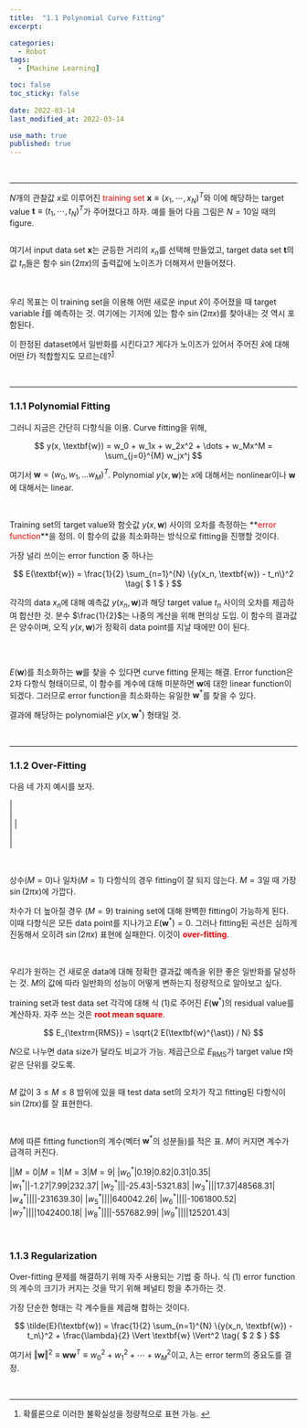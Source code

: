 ```yaml
---
title:  "1.1 Polynomial Curve Fitting"
excerpt: 

categories:
  - Robot
tags:
  - [Machine Learning]

toc: false
toc_sticky: false
 
date: 2022-03-14
last_modified_at: 2022-03-14

use_math: true
published: true
---
```


<br>

***

$N$개의 관찰값 $x$로 이루어진 <span style="color:red">training set</span> $\textbf{x} \equiv (x_1, \cdots, x_N)^T$와 이에 해당하는 target value $\textbf{t} \equiv (t_1, \cdots, t_N)^T$가 주어졌다고 하자. 예를 들어 다음 그림은 $N=10$일 때의 figure.

<p align="center"><img src="/assets/image/machine_learning/prmlfigs-png/Figure1.2.png" width="" height="" title="" alt=""><br/></p>

여기서 input data set $\textbf{x}$는 균등한 거리의 $x_n$를 선택해 만들었고, target data set $\textbf{t}$의 값 $t_n$들은 함수 $\sin(2 \pi x)$의 출력값에 노이즈가 더해져서 만들어졌다.

<br>

우리 목표는 이 training set을 이용해 어떤 새로운 input $\hat{x}$이 주어졌을 때 target variable $\hat{t}$를 예측하는 것. 여기에는 기저에 있는 함수 $\sin(2 \pi x)$를 찾아내는 것 역시 포함된다.

이 한정된 dataset에서 일반화를 시킨다고? 게다가 노이즈가 있어서 주어진 $\hat{x}$에 대해 어떤 $\hat{t}$가 적합할지도 모르는데?<sup id="fnref:1"><a href="#fn:1" rel="footnote">1</a></sup>

<br>

***
### 1.1.1 Polynomial Fitting

그러니 지금은 간단히 다항식을 이용. Curve fitting을 위해,

$$
y(x, \textbf{w}) = w_0 + w_1x + w_2x^2 + \dots + w_Mx^M = \sum_{j=0}^{M} w_jx^j
$$

여기서 $\textbf{w} = (w_0, w_1, \dots w_M)^T$. Polynomial $y(x, \textbf{w})$는 $x$에 대해서는 nonlinear이나 $\textbf{w}$에 대해서는 linear.

<br>

Training set의 target value와 함숫값 $y(x, \textbf{w})$ 사이의 오차를 측정하는 **<span style="color:red">error function</span>**을 정의. 이 함수의 값을 최소화하는 방식으로 fitting을 진행할 것이다.

가장 널리 쓰이는 error function 중 하나는

$$
E(\textbf{w}) = \frac{1}{2} \sum_{n=1}^{N} \{y(x_n, \textbf{w}) - t_n\}^2 
\tag{ $ 1 $ }
$$

각각의 data $x_n$에 대해 예측값 $y(x_n, \textbf{w})$과 해당 target value $t_n$ 사이의 오차를 제곱하여 합산한 것. 분수 $\frac{1}{2}$는 나중의 계산을 위해 편의상 도입. 이 함수의 결과값은 양수이며, 오직 $y(x, \textbf{w})$가 정확히 data point를 지날 때에만 0이 된다.

<p align="center"><img src="/assets/image/machine_learning/prmlfigs-png/Figure1.3.png" width="" height="" title="" alt=""><br/></p>

<br>

$E(\textbf{w})$를 최소화하는 $\textbf{w}$를 찾을 수 있다면 curve fitting 문제는 해결. Error function은 2차 다항식 형태이므로, 이 함수를 계수에 대해 미분하면 $\textbf{w}$에 대한 linear function이 되겠다. 그러므로 error function을 최소화하는 유일한 $\textbf{w}^{\ast}$를 찾을 수 있다.

결과에 해당하는 polynomial은 $y(x, \textbf{w}^{\ast})$ 형태일 것.

<br>

***
### 1.1.2 Over-Fitting

다음 네 가지 예시를 보자.


|<img src="/assets/image/machine_learning/prmlfigs-png/Figure1.4a.png" width="" height="" title="" alt=""><br/>|<img src="/assets/image/machine_learning/prmlfigs-png/Figure1.4b.png" width="" height="" title="" alt=""><br/>|
|<img src="/assets/image/machine_learning/prmlfigs-png/Figure1.4c.png" width="" height="" title="" alt=""><br/>|<img src="/assets/image/machine_learning/prmlfigs-png/Figure1.4d.png" width="" height="" title="" alt=""><br/>|

<br>

상수($M=0$)나 일차($M=1$) 다항식의 경우 fitting이 잘 되지 않는다. $M=3$일 때 가장 $\sin(2 \pi x)$에 가깝다.

차수가 더 높아질 경우 ($M=9$) training set에 대해 완벽한 fitting이 가능하게 된다. 이때 다항식은 모든 data point를 지나가고 $E(\textbf{w}^{\ast})=0$. 그러나 fitting된 곡선은 심하게 진동해서 오히려 $\sin(2 \pi x)$ 표현에 실패한다. 이것이 **<span style="color:red">over-fitting</span>**.

<br>

우리가 원하는 건 새로운 data에 대해 정확한 결과값 예측을 위한 좋은 일반화를 달성하는 것. $M$의 값에 따라 일반화의 성능이 어떻게 변하는지 정량적으로 알아보고 싶다.

training set과 test data set 각각에 대해 식 $(1)$로 주어진 $E(\textbf{w}^{\ast})$의 residual value를 계산하자. 자주 쓰는 것은 **<span style="color:red">root mean square</span>**.

$$
E_{\textrm{RMS}} = \sqrt{2 E(\textbf{w}^{\ast}) / N}
$$

$N$으로 나누면 data size가 달라도 비교가 가능. 제곱근으로 $E_{\textrm{RMS}}$가 target value $t$와 같은 단위를 갖도록.

<p align="center"><img src="/assets/image/machine_learning/prmlfigs-png/Figure1.5.png" width="" height="" title="" alt=""><br/></p>

$M$ 값이 $3 \leq M \leq 8$ 밤위에 있을 때 test data set의 오차가 작고 fitting된 다항식이 $\sin(2 \pi x)$를 잘 표현한다.

<br>

$M$에 따른 fitting function의 계수(벡터 $\textbf{w}^{\ast}$의 성분들)를 적은 표. $M$이 커지면 계수가 급격히 커진다.

||$M=0$|$M=1$|$M=3$|$M=9$|
|$w_0^{\ast}$|0.19|0.82|0.31|0.35|
|$w_1^{\ast}$||-1.27|7.99|232.37|
|$w_2^{\ast}$|||-25.43|-5321.83|
|$w_3^{\ast}$|||17.37|48568.31|
|$w_4^{\ast}$||||-231639.30|
|$w_5^{\ast}$||||640042.26|
|$w_6^{\ast}$||||-1061800.52|
|$w_7^{\ast}$||||1042400.18|
|$w_8^{\ast}$||||-557682.99|
|$w_9^{\ast}$||||125201.43|


<br>

### 1.1.3 Regularization

Over-fitting 문제를 해결하기 위해 자주 사용되는 기법 중 하나. 식 $(1)$ error function의 계수의 크기가 커지는 것을 막기 위해 페널티 항을 추가하는 것.

가장 단순한 형태는 각 계수들을 제곱해 합하는 것이다.

$$
\tilde{E}(\textbf{w}) = \frac{1}{2} \sum_{n=1}^{N} \{y(x_n, \textbf{w}) - t_n\}^2 + \frac{\lambda}{2} \Vert \textbf{w} \Vert^2
\tag{ $ 2 $ }
$$

여기서 $\Vert \textbf{w} \Vert^2 \equiv \textbf{w}\textbf{w}^T \equiv w_0^2 + w_1^2 + \cdots + w_M^2$이고, $\lambda$는 error term의 중요도를 결정.

<br>

***

<div class="footnotes"><ol>
<li class="footnote" id="fn:1">
<p>
확률론으로 이러한 불확실성을 정량적으로 표현 가능.
<a href="#fnref:1" title=""> ↩</a><p>